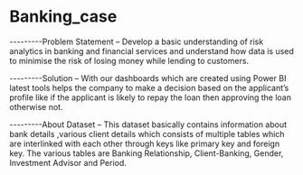 # Banking_case

---------Problem Statement –
Develop a basic understanding of risk analytics in banking and financial services and understand how data is used to minimise the risk of losing money while lending to customers.

---------Solution – 
With our dashboards which are created using Power BI latest tools helps the company to make a decision based on the applicant’s profile like if the applicant is likely to repay the loan then approving the loan otherwise not.


---------About Dataset – 
This dataset basically contains information about bank details ,various client details which consists of multiple tables which are interlinked with each other through keys like primary key and foreign key.
The various tables are Banking Relationship, Client-Banking, Gender, Investment Advisor and Period.
